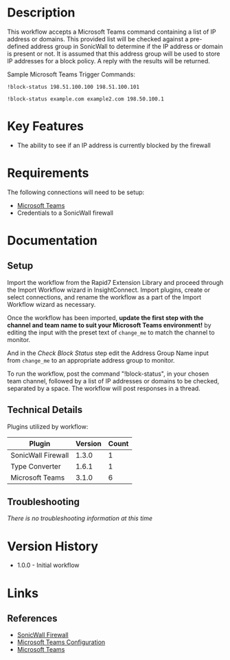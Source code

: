# Description

This workflow accepts a Microsoft Teams command containing a list of IP address or domains. This provided list will be checked against a pre-defined address group in SonicWall to determine if the IP address or domain is present or not. It is assumed that this address group will be used to store IP addresses for a block policy. A reply with the results will be returned.

Sample Microsoft Teams Trigger Commands:

`!block-status 198.51.100.100 198.51.100.101`

`!block-status example.com example2.com 198.50.100.1`

# Key Features

* The ability to see if an IP address is currently blocked by the firewall

# Requirements

The following connections will need to be setup:

* [Microsoft Teams](https://insightconnect.help.rapid7.com/docs/microsoft-teams)
* Credentials to a SonicWall firewall

# Documentation

## Setup

Import the workflow from the Rapid7 Extension Library and proceed through the Import Workflow wizard in InsightConnect. Import plugins, create or select connections, and rename the workflow as a part of the Import Workflow wizard as necessary.

Once the workflow has been imported, **update the first step with the channel and team name to suit your Microsoft Teams environment!** by editing the input with the preset text of `change_me` to match the channel to monitor.

And in the _Check Block Status_ step edit the Address Group Name input from `change_me` to an appropriate address group to monitor.

To run the workflow, post the command "!block-status", in your chosen team channel, followed by a list of IP addresses or domains to be checked, separated by a space. The workflow will post responses in a thread.

## Technical Details

Plugins utilized by workflow:

|Plugin|Version|Count|
|----|----|--------|
|SonicWall Firewall|1.3.0|1|
|Type Converter|1.6.1|1|
|Microsoft Teams|3.1.0|6|

## Troubleshooting

_There is no troubleshooting information at this time_

# Version History

* 1.0.0 - Initial workflow

# Links

## References

* [SonicWall Firewall](https://www.sonicwall.com/)
* [Microsoft Teams Configuration](https://insightconnect.help.rapid7.com/docs/microsoft-teams)
* [Microsoft Teams](https://teams.microsoft.com)
